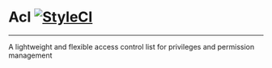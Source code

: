 # Acl [![StyleCI](https://styleci.io/repos/60026680/shield)](https://styleci.io/repos/60026680)
---
A lightweight and flexible access control list for privileges and permission management
